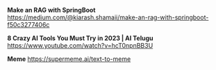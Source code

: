 **Make an RAG with SpringBoot**
https://medium.com/@kiarash.shamaii/make-an-rag-with-springboot-f50c3277406c

**8 Crazy AI Tools You Must Try in 2023 | AI Telugu**
https://www.youtube.com/watch?v=hcT0npnBB3U

**Meme**
https://supermeme.ai/text-to-meme
